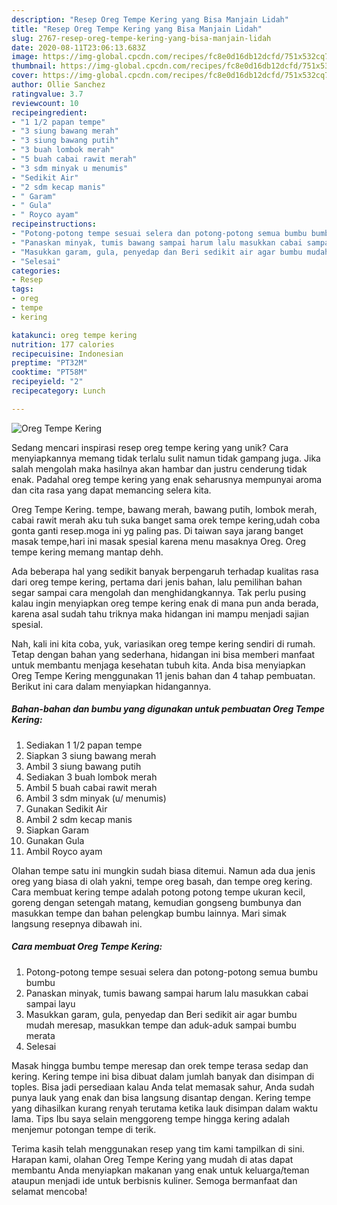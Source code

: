 ```yaml
---
description: "Resep Oreg Tempe Kering yang Bisa Manjain Lidah"
title: "Resep Oreg Tempe Kering yang Bisa Manjain Lidah"
slug: 2767-resep-oreg-tempe-kering-yang-bisa-manjain-lidah
date: 2020-08-11T23:06:13.683Z
image: https://img-global.cpcdn.com/recipes/fc8e0d16db12dcfd/751x532cq70/oreg-tempe-kering-foto-resep-utama.jpg
thumbnail: https://img-global.cpcdn.com/recipes/fc8e0d16db12dcfd/751x532cq70/oreg-tempe-kering-foto-resep-utama.jpg
cover: https://img-global.cpcdn.com/recipes/fc8e0d16db12dcfd/751x532cq70/oreg-tempe-kering-foto-resep-utama.jpg
author: Ollie Sanchez
ratingvalue: 3.7
reviewcount: 10
recipeingredient:
- "1 1/2 papan tempe"
- "3 siung bawang merah"
- "3 siung bawang putih"
- "3 buah lombok merah"
- "5 buah cabai rawit merah"
- "3 sdm minyak u menumis"
- "Sedikit Air"
- "2 sdm kecap manis"
- " Garam"
- " Gula"
- " Royco ayam"
recipeinstructions:
- "Potong-potong tempe sesuai selera dan potong-potong semua bumbu bumbu"
- "Panaskan minyak, tumis bawang sampai harum lalu masukkan cabai sampai layu"
- "Masukkan garam, gula, penyedap dan Beri sedikit air agar bumbu mudah meresap, masukkan tempe dan aduk-aduk sampai bumbu merata"
- "Selesai"
categories:
- Resep
tags:
- oreg
- tempe
- kering

katakunci: oreg tempe kering 
nutrition: 177 calories
recipecuisine: Indonesian
preptime: "PT32M"
cooktime: "PT58M"
recipeyield: "2"
recipecategory: Lunch

---
```



![Oreg Tempe Kering](https://img-global.cpcdn.com/recipes/fc8e0d16db12dcfd/751x532cq70/oreg-tempe-kering-foto-resep-utama.jpg)

Sedang mencari inspirasi resep oreg tempe kering yang unik? Cara menyiapkannya memang tidak terlalu sulit namun tidak gampang juga. Jika salah mengolah maka hasilnya akan hambar dan justru cenderung tidak enak. Padahal oreg tempe kering yang enak seharusnya mempunyai aroma dan cita rasa yang dapat memancing selera kita.

Oreg Tempe Kering. tempe, bawang merah, bawang putih, lombok merah, cabai rawit merah aku tuh suka banget sama orek tempe kering,udah coba gonta ganti resep.moga ini yg paling pas. Di taiwan saya jarang banget masak tempe,hari ini masak spesial karena menu masaknya Oreg. Oreg tempe kering memang mantap dehh.

Ada beberapa hal yang sedikit banyak berpengaruh terhadap kualitas rasa dari oreg tempe kering, pertama dari jenis bahan, lalu pemilihan bahan segar sampai cara mengolah dan menghidangkannya. Tak perlu pusing kalau ingin menyiapkan oreg tempe kering enak di mana pun anda berada, karena asal sudah tahu triknya maka hidangan ini mampu menjadi sajian spesial.


Nah, kali ini kita coba, yuk, variasikan oreg tempe kering sendiri di rumah. Tetap dengan bahan yang sederhana, hidangan ini bisa memberi manfaat untuk membantu menjaga kesehatan tubuh kita. Anda bisa menyiapkan Oreg Tempe Kering menggunakan 11 jenis bahan dan 4 tahap pembuatan. Berikut ini cara dalam menyiapkan hidangannya.

<!--inarticleads1-->

##### Bahan-bahan dan bumbu yang digunakan untuk pembuatan Oreg Tempe Kering:

1. Sediakan 1 1/2 papan tempe
1. Siapkan 3 siung bawang merah
1. Ambil 3 siung bawang putih
1. Sediakan 3 buah lombok merah
1. Ambil 5 buah cabai rawit merah
1. Ambil 3 sdm minyak (u/ menumis)
1. Gunakan Sedikit Air
1. Ambil 2 sdm kecap manis
1. Siapkan  Garam
1. Gunakan  Gula
1. Ambil  Royco ayam


Olahan tempe satu ini mungkin sudah biasa ditemui. Namun ada dua jenis oreg yang biasa di olah yakni, tempe oreg basah, dan tempe oreg kering. Cara membuat kering tempe adalah potong potong tempe ukuran kecil, goreng dengan setengah matang, kemudian gongseng bumbunya dan masukkan tempe dan bahan pelengkap bumbu lainnya. Mari simak langsung resepnya dibawah ini. 

<!--inarticleads2-->

##### Cara membuat Oreg Tempe Kering:

1. Potong-potong tempe sesuai selera dan potong-potong semua bumbu bumbu
1. Panaskan minyak, tumis bawang sampai harum lalu masukkan cabai sampai layu
1. Masukkan garam, gula, penyedap dan Beri sedikit air agar bumbu mudah meresap, masukkan tempe dan aduk-aduk sampai bumbu merata
1. Selesai


Masak hingga bumbu tempe meresap dan orek tempe terasa sedap dan kering. Kering tempe ini bisa dibuat dalam jumlah banyak dan disimpan di toples. Bisa jadi persediaan kalau Anda telat memasak sahur, Anda sudah punya lauk yang enak dan bisa langsung disantap dengan. Kering tempe yang dihasilkan kurang renyah terutama ketika lauk disimpan dalam waktu lama. Tips Ibu saya selain menggoreng tempe hingga kering adalah menjemur potongan tempe di terik. 

Terima kasih telah menggunakan resep yang tim kami tampilkan di sini. Harapan kami, olahan Oreg Tempe Kering yang mudah di atas dapat membantu Anda menyiapkan makanan yang enak untuk keluarga/teman ataupun menjadi ide untuk berbisnis kuliner. Semoga bermanfaat dan selamat mencoba!
